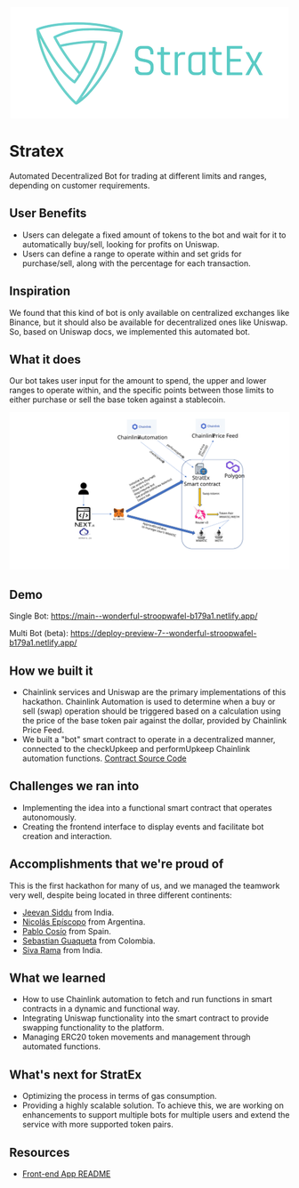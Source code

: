 <p align="center">
  <img src="./docs/logo_transp_bg.png" alt="StratEx" style="width: 500px">
</p>

# Stratex
Automated Decentralized Bot for trading at different limits and ranges, depending on customer requirements.

## User Benefits
- Users can delegate a fixed amount of tokens to the bot and wait for it to automatically buy/sell, looking for profits on Uniswap.
- Users can define a range to operate within and set grids for purchase/sell, along with the percentage for each transaction.

## Inspiration
We found that this kind of bot is only available on centralized exchanges like Binance, but it should also be available for decentralized ones like Uniswap. So, based on Uniswap docs, we implemented this automated bot.

## What it does
Our bot takes user input for the amount to spend, the upper and lower ranges to operate within, and the specific points between those limits to either purchase or sell the base token against a stablecoin.

![Architecture](./docs/architecture.svg)

## Demo

Single Bot: https://main--wonderful-stroopwafel-b179a1.netlify.app/

Multi Bot (beta): https://deploy-preview-7--wonderful-stroopwafel-b179a1.netlify.app/

## How we built it
- Chainlink services and Uniswap are the primary implementations of this hackathon. Chainlink Automation is used to determine when a buy or sell (swap) operation should be triggered based on a calculation using the price of the base token pair against the dollar, provided by Chainlink Price Feed.
- We built a "bot" smart contract to operate in a decentralized manner, connected to the checkUpkeep and performUpkeep Chainlink automation functions. [Contract Source Code](https://github.com/nicolasepiscopo/stratex/blob/main/backend/contracts/TradeBot.sol)

## Challenges we ran into
- Implementing the idea into a functional smart contract that operates autonomously.
- Creating the frontend interface to display events and facilitate bot creation and interaction.

## Accomplishments that we're proud of
This is the first hackathon for many of us, and we managed the teamwork very well, despite being located in three different continents:

- [Jeevan Siddu](https://github.com/jeevansiddu) from India.
- [Nicolás Epíscopo](https://github.com/nicolasepiscopo) from Argentina.
- [Pablo Cosío](https://github.com/pcosio) from Spain.
- [Sebastian Guaqueta](https://github.com/sheva323) from Colombia.
- [Siva Rama](https://github.com/sivaramaaa) from India.

## What we learned
- How to use Chainlink automation to fetch and run functions in smart contracts in a dynamic and functional way.
- Integrating Uniswap functionality into the smart contract to provide swapping functionality to the platform.
- Managing ERC20 token movements and management through automated functions.

## What's next for StratEx
- Optimizing the process in terms of gas consumption.
- Providing a highly scalable solution. To achieve this, we are working on enhancements to support multiple bots for multiple users and extend the service with more supported token pairs.

## Resources

- [Front-end App README](./frontend/README.md)

